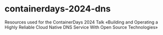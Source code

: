 # containerdays-2024-dns
Resources used for the ContainerDays 2024 Talk «Building and Operating a Highly Reliable Cloud Native DNS Service With Open Source Technologies»
